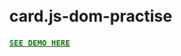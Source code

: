 # card.js-dom-practise
<a href="https://dev-kumaresan.github.io/card.js-dom-practise/"><b><font color="green"><h3>```SEE DEMO HERE```</h3></font></b></a>
